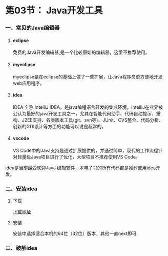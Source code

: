 # 第03节： Java开发工具

### 一、常见的Java编辑器

1. #### eclipse

   免费的Java开发编辑器,是一个比较原始的编辑器，这里不推荐使用。

2. #### myeclipse

   myeclipse是在eclipse的基础上做了一些扩展，让Java程序员更方便地开发web应用程序。

3. #### idea

   IDEA 全称 IntelliJ IDEA，是java编程语言开发的集成环境。IntelliJ在业界被公认为最好的java开发工具之一，尤其在智能代码助手、代码自动提示、重构、J2EE支持、各类版本工具(git、svn等)、JUnit、CVS整合、代码分析、 创新的GUI设计等方面的功能可以说是超常的。

4. #### vscode

   VS Code中的Java支持是通过扩展提供的，并通过简单，现代的工作流程针对轻量级Java项目进行了优化，大型项目不推荐使用VS Code。

idea是当前最受欢迎Java 编辑软件，本电子书的所有代码都是推荐使用idea开发。

### 二、安装idea

1. 下载

   [下载地址](https://www.jetbrains.com/idea/download/#section=windows)

2. 安装

   安装中选择适合本机的64位（32位）版本，其他一直next即可

### 三、破解idea

